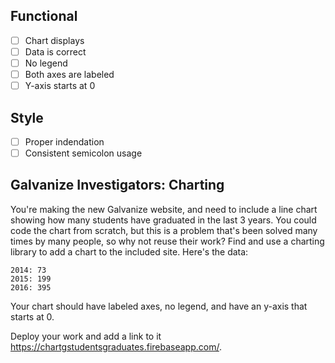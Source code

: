 ## Functional

* [ ] Chart displays
* [ ] Data is correct
* [ ] No legend
* [ ] Both axes are labeled
* [ ] Y-axis starts at 0

## Style

* [ ] Proper indendation
* [ ] Consistent semicolon usage

## Galvanize Investigators: Charting

You're making the new Galvanize website, and need to include a line chart showing how many students have graduated in the last 3 years. You could code the chart from scratch, but this is a problem that's been solved many times by many people, so why not reuse their work? Find and use a charting library to add a chart to the included site. Here's the data:

```
2014: 73
2015: 199
2016: 395
```

Your chart should have labeled axes, no legend, and have an y-axis that starts at 0.

Deploy your work and add a link to it https://chartgstudentsgraduates.firebaseapp.com/.
